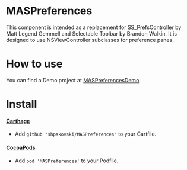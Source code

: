 # MASPreferences

This component is intended as a replacement for SS_PrefsController by Matt Legend Gemmell and Selectable Toolbar by Brandon Walkin. It is designed to use NSViewController subclasses for preference panes.

# How to use

You can find a Demo project at [MASPreferencesDemo](https://github.com/shpakovski/MASPreferencesDemo).

# Install
#### [Carthage](https://github.com/Carthage/Carthage)

- Add `github "shpakovski/MASPreferences"` to your Cartfile.

#### [CocoaPods](https://github.com/cocoapods/cocoapods)

- Add `pod 'MASPreferences'` to your Podfile.
